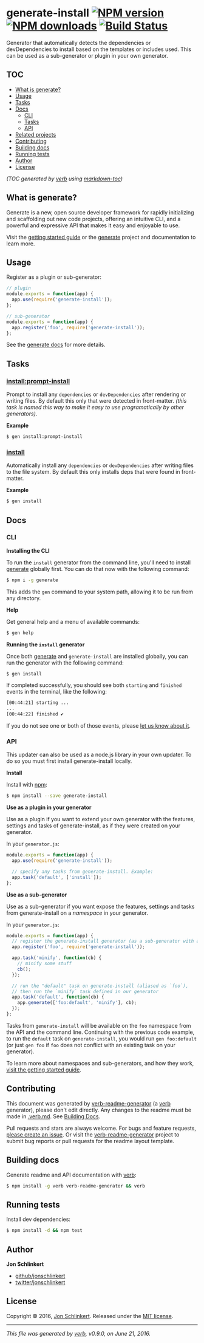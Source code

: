 # generate-install [![NPM version](https://img.shields.io/npm/v/generate-install.svg?style=flat)](https://www.npmjs.com/package/generate-install) [![NPM downloads](https://img.shields.io/npm/dm/generate-install.svg?style=flat)](https://npmjs.org/package/generate-install) [![Build Status](https://img.shields.io/travis/generate/generate-install.svg?style=flat)](https://travis-ci.org/generate/generate-install)

Generator that automatically detects the dependencies or devDependencies to install based on the templates or includes used. This can be used as a sub-generator or plugin in your own generator.

## TOC

- [What is generate?](#what-is-generate)
- [Usage](#usage)
- [Tasks](#tasks)
- [Docs](#docs)
  * [CLI](#cli)
  * [Tasks](#tasks-1)
  * [API](#api)
- [Related projects](#related-projects)
- [Contributing](#contributing)
- [Building docs](#building-docs)
- [Running tests](#running-tests)
- [Author](#author)
- [License](#license)

_(TOC generated by [verb](https://github.com/verbose/verb) using [markdown-toc](https://github.com/jonschlinkert/markdown-toc))_

## What is generate?

Generate is a new, open source developer framework for rapidly initializing and scaffolding out new code projects, offering an intuitive CLI, and a powerful and expressive API that makes it easy and enjoyable to use.

Visit the [getting started guide](https://github.com/generate/getting-started) or the [generate](https://github.com/generate/generate) project and documentation to learn more.

## Usage

Register as a plugin or sub-generator:

```js
// plugin
module.exports = function(app) {
  app.use(require('generate-install'));
};

// sub-generator
module.exports = function(app) {
  app.register('foo', require('generate-install'));
};
```

See the [generate docs](https://github.com/generate/generate) for more details.

## Tasks

### [install:prompt-install](generator.js#L44)

Prompt to install any `dependencies` or `devDependencies` after rendering or writing files. By default this only that were detected in front-matter. _(this task is named this way to make it easy to use programatically by other generators)_.

**Example**

```sh
$ gen install:prompt-install
```

### [install](generator.js#L57)

Automatically install any `dependencies` or `devDependencies` after writing files to the file system. By default this only installs deps that were found in front-matter.

**Example**

```sh
$ gen install
```

## Docs

### CLI

**Installing the CLI**

To run the `install` generator from the command line, you'll need to install [generate](https://github.com/generate/generate) globally first. You can do that now with the following command:

```sh
$ npm i -g generate
```

This adds the `gen` command to your system path, allowing it to be run from any directory.

**Help**

Get general help and a menu of available commands:

```sh
$ gen help
```

**Running the `install` generator**

Once both [generate](https://github.com/generate/generate) and `generate-install` are installed globally, you can run the generator with the following command:

```sh
$ gen install
```

If completed successfully, you should see both `starting` and `finished` events in the terminal, like the following:

```sh
[00:44:21] starting ...
...
[00:44:22] finished ✔
```

If you do not see one or both of those events, please [let us know about it](../../issues).

### API

This updater can also be used as a node.js library in your own updater. To do so you must first install generate-install locally.

**Install**

Install with [npm](https://www.npmjs.com/):

```sh
$ npm install --save generate-install
```

**Use as a plugin in your generator**

Use as a plugin if you want to extend your own generator with the features, settings and tasks of generate-install, as if they were created on your generator.

In your `generator.js`:

```js
module.exports = function(app) {
  app.use(require('generate-install'));

  // specify any tasks from generate-install. Example:
  app.task('default', ['install']);
};
```

**Use as a sub-generator**

Use as a sub-generator if you want expose the features, settings and tasks from generate-install on a _namespace_ in your generator.

In your `generator.js`:

```js
module.exports = function(app) {
  // register the generate-install generator (as a sub-generator with an arbitrary name)
  app.register('foo', require('generate-install'));

  app.task('minify', function(cb) {
    // minify some stuff
    cb();
  });

  // run the "default" task on generate-install (aliased as `foo`), 
  // then run the `minify` task defined in our generator
  app.task('default', function(cb) {
    app.generate(['foo:default', 'minify'], cb);
  });
};
```

Tasks from `generate-install` will be available on the `foo` namespace from the API and the command line. Continuing with the previous code example, to run the `default` task on `generate-install`, you would run `gen foo:default` (or just `gen foo` if `foo` does not conflict with an existing task on your generator).

To learn more about namespaces and sub-generators, and how they work, [visit the getting started guide](https://github.com/generate/getting-started).

## Contributing

This document was generated by [verb-readme-generator](https://github.com/verbose/verb-readme-generator) (a [verb](https://github.com/verbose/verb) generator), please don't edit directly. Any changes to the readme must be made in [.verb.md](.verb.md). See [Building Docs](#building-docs).

Pull requests and stars are always welcome. For bugs and feature requests, [please create an issue](../../issues/new). Or visit the [verb-readme-generator](https://github.com/verbose/verb-readme-generator) project to submit bug reports or pull requests for the readme layout template.

## Building docs

Generate readme and API documentation with [verb](https://github.com/verbose/verb):

```sh
$ npm install -g verb verb-readme-generator && verb
```

## Running tests

Install dev dependencies:

```sh
$ npm install -d && npm test
```

## Author

**Jon Schlinkert**

* [github/jonschlinkert](https://github.com/jonschlinkert)
* [twitter/jonschlinkert](http://twitter.com/jonschlinkert)

## License

Copyright © 2016, [Jon Schlinkert](https://github.com/jonschlinkert).
Released under the [MIT license](https://github.com/generate/generate-install/blob/master/LICENSE).

***

_This file was generated by [verb](https://github.com/verbose/verb), v0.9.0, on June 21, 2016._